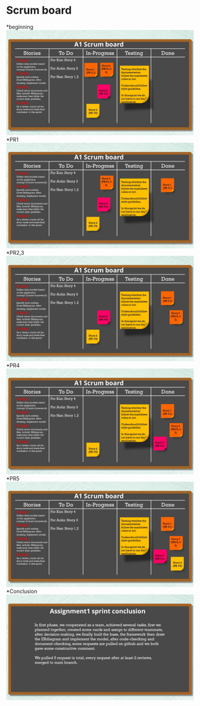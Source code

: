 
# Scrum board
*beginning
![story1](https://github.com/Amelikun/markdown-photo/raw/main/1.jpg)
*PR1
![story2](https://github.com/Amelikun/markdown-photo/raw/main/2.jpg)
*PR2,3
![story3](https://github.com/Amelikun/markdown-photo/raw/main/3.jpg)
*PR4
![PR4](https://github.com/Amelikun/markdown-photo/raw/main/4.jpg)
*PR5
![PR5](https://github.com/Amelikun/markdown-photo/raw/main/5.jpg)
*Conclusion
![CON](https://github.com/Amelikun/markdown-photo/raw/main/conclusion.jpg)
